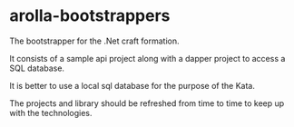 # arolla-bootstrappers

The bootstrapper for the .Net craft formation. 

It consists of a sample api project along with a dapper project to access a SQL database.

It is better to use a local sql database for the purpose of the Kata.

The projects and library should be refreshed from time to time to keep up with the technologies.
